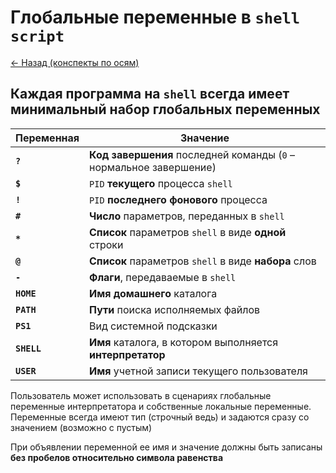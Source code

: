 # Глобальные переменные в `shell script`

[<- Назад (конспекты по осям)](https://github.com/boorlakov/zettelkasten/blob/main/university/operation%20systems%20and%20IDE/README.md)

## Каждая программа на `shell` всегда имеет **минимальный** набор **глобальных** переменных

|  **Переменная** | **Значение** |
| --- | --- |
| **`?`** | **Код завершения** последней команды (`0` – нормальное завершение) |
| **`$`** | `PID` **текущего** процесса `shell` |
| **`!`** | `PID` **последнего фонового** процесса |
| **`#`** | **Число** параметров, переданных в `shell` |
| **`*`** | **Список** параметров `shell` в виде **одной** строки |
| **`@`** | **Список** параметров `shell` в виде **набора** слов |
| **`-`** | **Флаги**, передаваемые в `shell` |
| **`HOME`** | **Имя** **домашнего** каталога |
| **`PATH`** | **Пути** поиска исполняемых файлов |
| **`PS1`** | Вид системной подсказки |
| **`SHELL`** | **Имя** каталога, в котором выполняется **интерпретатор** |
| **`USER`** | **Имя** учетной записи текущего пользователя |

Пользователь может использовать в сценариях глобальные переменные интерпретатора и собственные локальные переменные. Переменные всегда имеют тип (строчный ведь) и задаются сразу со значением (возможно с пустым)

При объявлении переменной ее имя и значение должны быть записаны **без пробелов относительно символа равенства**
